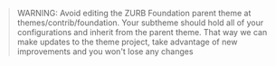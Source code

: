 <!-- note-warning -->
> WARNING: Avoid editing the ZURB Foundation parent theme at themes/contrib/foundation. Your subtheme should hold all of your configurations and inherit from the parent theme. That way we can make updates to the theme project, take advantage of new improvements and you won't lose any changes